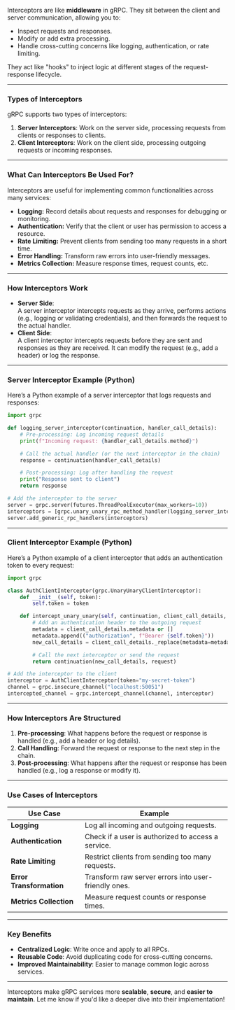 Interceptors are like **middleware** in gRPC. They sit between the client and server communication, allowing you to:

- Inspect requests and responses.
- Modify or add extra processing.
- Handle cross-cutting concerns like logging, authentication, or rate limiting.

They act like "hooks" to inject logic at different stages of the request-response lifecycle.

---

### **Types of Interceptors**

gRPC supports two types of interceptors:

1. **Server Interceptors**: Work on the server side, processing requests from clients or responses to clients.
2. **Client Interceptors**: Work on the client side, processing outgoing requests or incoming responses.

---

### **What Can Interceptors Be Used For?**

Interceptors are useful for implementing common functionalities across many services:

- **Logging:** Record details about requests and responses for debugging or monitoring.
- **Authentication:** Verify that the client or user has permission to access a resource.
- **Rate Limiting:** Prevent clients from sending too many requests in a short time.
- **Error Handling:** Transform raw errors into user-friendly messages.
- **Metrics Collection:** Measure response times, request counts, etc.

---

### **How Interceptors Work**

- **Server Side**:  
    A server interceptor intercepts requests as they arrive, performs actions (e.g., logging or validating credentials), and then forwards the request to the actual handler.
- **Client Side**:  
    A client interceptor intercepts requests before they are sent and responses as they are received. It can modify the request (e.g., add a header) or log the response.

---

### **Server Interceptor Example (Python)**

Here’s a Python example of a server interceptor that logs requests and responses:

```python
import grpc

def logging_server_interceptor(continuation, handler_call_details):
    # Pre-processing: Log incoming request details
    print(f"Incoming request: {handler_call_details.method}")

    # Call the actual handler (or the next interceptor in the chain)
    response = continuation(handler_call_details)

    # Post-processing: Log after handling the request
    print("Response sent to client")
    return response

# Add the interceptor to the server
server = grpc.server(futures.ThreadPoolExecutor(max_workers=10))
interceptors = [grpc.unary_unary_rpc_method_handler(logging_server_interceptor)]
server.add_generic_rpc_handlers(interceptors)
```

---

### **Client Interceptor Example (Python)**

Here’s a Python example of a client interceptor that adds an authentication token to every request:

```python
import grpc

class AuthClientInterceptor(grpc.UnaryUnaryClientInterceptor):
    def __init__(self, token):
        self.token = token

    def intercept_unary_unary(self, continuation, client_call_details, request):
        # Add an authentication header to the outgoing request
        metadata = client_call_details.metadata or []
        metadata.append(("authorization", f"Bearer {self.token}"))
        new_call_details = client_call_details._replace(metadata=metadata)

        # Call the next interceptor or send the request
        return continuation(new_call_details, request)

# Add the interceptor to the client
interceptor = AuthClientInterceptor(token="my-secret-token")
channel = grpc.insecure_channel("localhost:50051")
intercepted_channel = grpc.intercept_channel(channel, interceptor)
```

---

### **How Interceptors Are Structured**

1. **Pre-processing**: What happens before the request or response is handled (e.g., add a header or log details).
2. **Call Handling**: Forward the request or response to the next step in the chain.
3. **Post-processing**: What happens after the request or response has been handled (e.g., log a response or modify it).

---

### **Use Cases of Interceptors**

|**Use Case**|**Example**|
|---|---|
|**Logging**|Log all incoming and outgoing requests.|
|**Authentication**|Check if a user is authorized to access a service.|
|**Rate Limiting**|Restrict clients from sending too many requests.|
|**Error Transformation**|Transform raw server errors into user-friendly ones.|
|**Metrics Collection**|Measure request counts or response times.|

---

### **Key Benefits**

- **Centralized Logic**: Write once and apply to all RPCs.
- **Reusable Code**: Avoid duplicating code for cross-cutting concerns.
- **Improved Maintainability**: Easier to manage common logic across services.

---

Interceptors make gRPC services more **scalable**, **secure**, and **easier to maintain**. Let me know if you'd like a deeper dive into their implementation!
